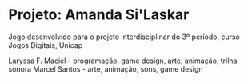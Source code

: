 # Projeto: Amanda Si'Laskar
 
Jogo desenvolvido para o projeto interdisciplinar do 3º período, curso Jogos Digitais, Unicap

Laryssa F. Maciel - programação, game design, arte, animação, trilha sonora
Marcel Santos - arte, animação, sons, game design
